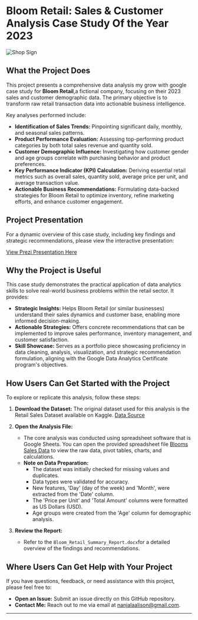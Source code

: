 # Bloom Retail: Sales & Customer Analysis Case Study Of the Year 2023

![Shop Sign](https://github.com/user-attachments/assets/4fdd0cfe-4f90-4f75-bd50-2a063d8a41af)


## What the Project Does

This project presents a comprehensive data analysis my grow with google case study for **Bloom Retail**,a fictional company, focusing on their 2023 sales and customer demographic data. The primary objective is to transform raw retail transaction data into actionable business intelligence.

Key analyses performed include:
* **Identification of Sales Trends:** Pinpointing significant daily, monthly, and seasonal sales patterns.
* **Product Performance Evaluation:** Assessing top-performing product categories by both total sales revenue and quantity sold.
* **Customer Demographic Influence:** Investigating how customer gender and age groups correlate with purchasing behavior and product preferences.
* **Key Performance Indicator (KPI) Calculation:** Deriving essential retail metrics such as overall sales, quantity sold, average price per unit, and average transaction value.
* **Actionable Business Recommendations:** Formulating data-backed strategies for Bloom Retail to optimize inventory, refine marketing efforts, and enhance customer engagement.

## Project Presentation

For a dynamic overview of this case study, including key findings and strategic recommendations, please view the interactive presentation:

[View Prezi Presentation Here](https://prezi.com/view/7Xx2BUTvV8RsZXadxGxv/)

## Why the Project is Useful

This case study demonstrates the practical application of data analytics skills to solve real-world business problems within the retail sector. It provides:
* **Strategic Insights:** Helps Bloom Retail (or similar businesses) understand their sales dynamics and customer base, enabling more informed decision-making.
* **Actionable Strategies:** Offers concrete recommendations that can be implemented to improve sales performance, inventory management, and customer satisfaction.
* **Skill Showcase:** Serves as a portfolio piece showcasing proficiency in data cleaning, analysis, visualization, and strategic recommendation formulation, aligning with the Google Data Analytics Certificate program's objectives.

## How Users Can Get Started with the Project

To explore or replicate this analysis, follow these steps:

1.  **Download the Dataset:**
    The original dataset used for this analysis is the Retail Sales Dataset available on Kaggle.
    [Data Source](https://www.kaggle.com/datasets/mohammadtalib786/retail-sales-dataset)

3.  **Open the Analysis File:**
    * The core analysis was conducted using spreadsheet software that is Google Sheets. You can open the provided spreadsheet file [Blooms Sales Data](https://docs.google.com/spreadsheets/d/1c_ZxYObIRq9Ds2FgFh73D3CGdkWRCDfgHlZtqjwT_U4/edit?usp=sharing) to view the raw data, pivot tables, charts, and calculations.
    * **Note on Data Preparation:**
        * The dataset was initially checked for missing values and duplicates.
        * Data types were validated for accuracy.
        * New features, 'Day' (day of the week) and 'Month', were extracted from the 'Date' column.
        * The 'Price per Unit' and 'Total Amount' columns were formatted as US Dollars (USD).
        * Age groups were created from the 'Age' column for demographic analysis.

4.  **Review the Report:**
    * Refer to the `Bloom_Retail_Summary_Report.docx`for a detailed overview of the findings and recommendations.

## Where Users Can Get Help with Your Project

If you have questions, feedback, or need assistance with this project, please feel free to:

* **Open an Issue:** Submit an issue directly on this GitHub repository.
* **Contact Me:** Reach out to me via email at nanjalaalison@gmail.com.

---

